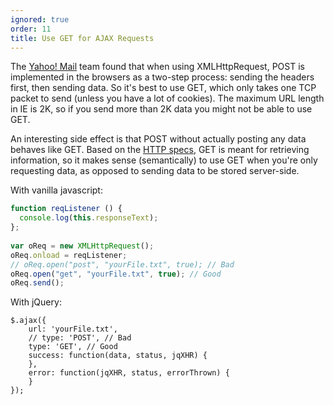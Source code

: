 ```yaml
---
ignored: true
order: 11
title: Use GET for AJAX Requests
---
```


The [Yahoo! Mail](http://mail.yahoo.com) team found that when using XMLHttpRequest, POST is implemented in the browsers as a two-step process: sending the headers first, then sending data. So it's best to use GET, which only takes one TCP packet to send (unless you have a lot of cookies). The maximum URL length in IE is 2K, so if you send more than 2K data you might not be able to use GET.

An interesting side effect is that POST without actually posting any data behaves like GET. Based on the [HTTP specs](http://www.w3.org/Protocols/rfc2616/rfc2616-sec9.html), GET is meant for retrieving information, so it makes sense (semantically) to use GET when you're only requesting data, as opposed to sending data to be stored server-side.

With vanilla javascript:

```js
function reqListener () {
  console.log(this.responseText);
};
 
var oReq = new XMLHttpRequest();
oReq.onload = reqListener;
// oReq.open("post", "yourFile.txt", true); // Bad
oReq.open("get", "yourFile.txt", true); // Good
oReq.send();
```

With jQuery:

```
$.ajax({
	url: 'yourFile.txt',
	// type: 'POST', // Bad
	type: 'GET', // Good
	success: function(data, status, jqXHR) {
	},
	error: function(jqXHR, status, errorThrown) {
	}
});
```